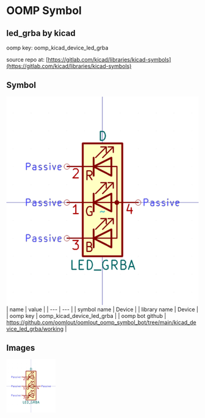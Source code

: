 # OOMP Symbol  
## led_grba  by kicad  
  
oomp key: oomp_kicad_device_led_grba  
  
source repo at: [https://gitlab.com/kicad/libraries/kicad-symbols](https://gitlab.com/kicad/libraries/kicad-symbols)  
## Symbol  
  
[![working.png](working_600.png)](working.png)  
| name | value | 
| --- | --- | 
| symbol name | Device | 
| library name | Device | 
| oomp key | oomp_kicad_device_led_grba | 
| oomp bot github | https://github.com/oomlout/oomlout_oomp_symbol_bot/tree/main/kicad_device_led_grba/working | 
## Images  
  
[![working.png](working_140.png)](working.png)  

